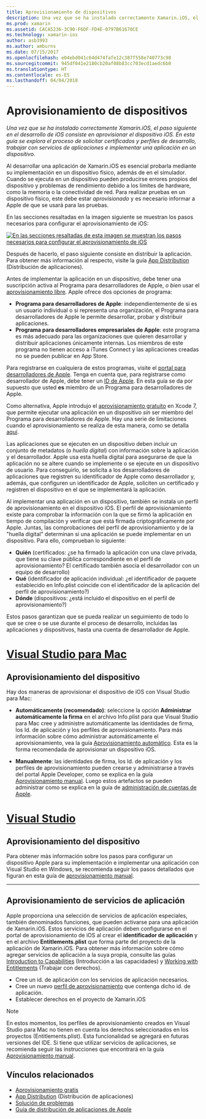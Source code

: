```yaml
---
title: Aprovisionamiento de dispositivos
description: Una vez que se ha instalado correctamente Xamarin.iOS, el paso siguiente en el desarrollo de iOS consiste en aprovisionar el dispositivo iOS. En esta guía se explora el proceso de solicitar certificados y perfiles de desarrollo, trabajar con servicios de aplicaciones e implementar una aplicación en un dispositivo.
ms.prod: xamarin
ms.assetid: CACA5236-3C90-F6DF-FD4E-0797B61670CE
ms.technology: xamarin-ios
author: asb3993
ms.author: amburns
ms.date: 07/15/2017
ms.openlocfilehash: e04ebd041c64d474fafe12c387f558e740773c98
ms.sourcegitcommit: 945df041e2180cb20af08b83cc703ecd1aedc6b0
ms.translationtype: HT
ms.contentlocale: es-ES
ms.lasthandoff: 04/04/2018
---
```

# <a name="device-provisioning"></a>Aprovisionamiento de dispositivos

_Una vez que se ha instalado correctamente Xamarin.iOS, el paso siguiente en el desarrollo de iOS consiste en aprovisionar el dispositivo iOS. En esta guía se explora el proceso de solicitar certificados y perfiles de desarrollo, trabajar con servicios de aplicaciones e implementar una aplicación en un dispositivo._

Al desarrollar una aplicación de Xamarin.iOS es esencial probarla mediante su implementación en un dispositivo físico, además de en el simulador. Cuando se ejecuta en un dispositivo pueden producirse errores propios del dispositivo y problemas de rendimiento debido a los límites de hardware, como la memoria o la conectividad de red. Para realizar pruebas en un dispositivo físico, este debe estar *aprovisionado* y es necesario informar a Apple de que se usará para las pruebas.

En las secciones resaltadas en la imagen siguiente se muestran los pasos necesarios para configurar el aprovisionamiento de iOS:

[![](images/provisioningdiagram.png "En las secciones resaltadas de esta imagen se muestran los pasos necesarios para configurar el aprovisionamiento de iOS")](images/provisioningdiagram.png#lightbox)

Después de hacerlo, el paso siguiente consiste en distribuir la aplicación. Para obtener más información al respecto, visite la guía [App Distribution](~/ios/deploy-test/app-distribution/index.md) (Distribución de aplicaciones).

Antes de implementar la aplicación en un dispositivo, debe tener una suscripción activa al Programa para desarrolladores de Apple, *o bien* usar el [aprovisionamiento libre](~/ios/get-started/installation/device-provisioning/free-provisioning.md). Apple ofrece dos opciones de programa:

- **Programa para desarrolladores de Apple**: independientemente de si es un usuario individual o si representa una organización, el Programa para desarrolladores de Apple le permite desarrollar, probar y distribuir aplicaciones.
- **Programa para desarrolladores empresariales de Apple**: este programa es más adecuado para las organizaciones que quieren desarrollar y distribuir aplicaciones únicamente internas. Los miembros de este programa no tienen acceso a iTunes Connect y las aplicaciones creadas no se pueden publicar en App Store.


Para registrarse en cualquiera de estos programas, visite el [portal para desarrolladores de Apple](https://developer.apple.com/programs/enroll/). Tenga en cuenta que, para registrarse como desarrollador de Apple, debe tener un [ID de Apple](https://appleid.apple.com/). En esta guía se da por supuesto que usted **es** miembro de un Programa para desarrolladores de Apple.

Como alternativa, Apple introdujo el [aprovisionamiento gratuito](~/ios/get-started/installation/device-provisioning/free-provisioning.md) en Xcode 7, que permite ejecutar una aplicación en un dispositivo *sin* ser miembro del Programa para desarrolladores de Apple. Hay una serie de limitaciones cuando el aprovisionamiento se realiza de esta manera, como se detalla [aquí](~/ios/get-started/installation/device-provisioning/free-provisioning.md#limitations).

Las aplicaciones que se ejecuten en un dispositivo deben incluir un conjunto de metadatos (o *huella digital*) con información sobre la aplicación y el desarrollador. Apple usa esta huella digital para asegurarse de que la aplicación no se altere cuando se implemente o se ejecute en un dispositivo de usuario. Para conseguirlo, se solicita a los desarrolladores de aplicaciones que registren su identificador de Apple como desarrollador y, además, que configuren un identificador de Apple, soliciten un certificado y registren el dispositivo en el que se implementará la aplicación.

Al implementar una aplicación en un dispositivo, también se instala un perfil de aprovisionamiento en el dispositivo iOS. El perfil de aprovisionamiento existe para comprobar la información con la que se firmó la aplicación en tiempo de compilación y verificar que está firmada criptográficamente por Apple. Juntas, las comprobaciones del perfil de aprovisionamiento y de la "huella digital" determinan si una aplicación se puede implementar en un dispositivo. Para ello, comprueban lo siguiente:

- **Quién** (certificados: ¿se ha firmado la aplicación con una clave privada, que tiene su clave pública correspondiente en el perfil de aprovisionamiento? El certificado también asocia el desarrollador con un equipo de desarrollo)
- **Qué** (identificador de aplicación individual: ¿el identificador de paquete establecido en Info.plist coincide con el identificador de la aplicación del perfil de aprovisionamiento?)
- **Dónde** (dispositivos: ¿está incluido el dispositivo en el perfil de aprovisionamiento?)

Estos pasos garantizan que se pueda realizar un seguimiento de todo lo que se cree o se use durante el proceso de desarrollo, incluidas las aplicaciones y dispositivos, hasta una cuenta de desarrollador de Apple.

<a name="Provisioning_Profile" />

# <a name="visual-studio-for-mactabvsmac"></a>[Visual Studio para Mac](#tab/vsmac)

## <a name="provisioning-your-device"></a>Aprovisionamiento del dispositivo

Hay dos maneras de aprovisionar el dispositivo de iOS con Visual Studio para Mac:

* **Automáticamente (recomendado)**: seleccione la opción **Administrar automáticamente la firma** en el archivo Info.plist para que Visual Studio para Mac cree y administre automáticamente las identidades de firma, los Id. de aplicación y los perfiles de aprovisionamiento.  Para más información sobre cómo administrar automáticamente el aprovisionamiento, vea la guía [Aprovisionamiento automático](automatic-provisioning.md). Esta es la forma recomendada de aprovisionar un dispositivo iOS.

* **Manualmente**: las identidades de firma, los Id. de aplicación y los perfiles de aprovisionamiento pueden crearse y administrarse a través del portal Apple Developer, como se explica en la guía [Aprovisionamiento manual](manual-provisioning.md). Luego estos artefactos se pueden administrar como se explica en la guía de [administración de cuentas de Apple](~/cross-platform/macios/apple-account-management.md).

# <a name="visual-studiotabvswin"></a>[Visual Studio](#tab/vswin)

## <a name="provisioning-your-device"></a>Aprovisionamiento del dispositivo

Para obtener más información sobre los pasos para configurar un dispositivo Apple para su implementación e implementar una aplicación con Visual Studio en Windows, se recomienda seguir los pasos detallados que figuran en esta guía de [aprovisionamiento manual](manual-provisioning.md).

-----

<a name="appservices" />

## <a name="provisioning-for-application-services"></a>Aprovisionamiento de servicios de aplicación

Apple proporciona una selección de servicios de aplicación especiales, también denominados funciones, que pueden activarse para una aplicación de Xamarin.iOS. Estos servicios de aplicación deben configurarse en el portal de aprovisionamiento de iOS al crear el **identificador de aplicación** y en el archivo **Entitlements.plist** que forma parte del proyecto de la aplicación de Xamarin.iOS. Para obtener más información sobre cómo agregar servicios de aplicación a la suya propia, consulte las guías [Introduction to Capabilities](~/ios/deploy-test/provisioning/capabilities/index.md) (Introducción a las capacidades) y [Working with Entitlements](~/ios/deploy-test/provisioning/entitlements.md) (Trabajar con derechos).

* Cree un id. de aplicación con los servicios de aplicación necesarios.
* Cree un nuevo [perfil de aprovisionamiento](#Provisioning_Profile) que contenga dicho id. de aplicación.
* Establecer derechos en el proyecto de Xamarin.iOS

> [!NOTE]
> En estos momentos, los perfiles de aprovisionamiento creados en Visual Studio para Mac no tienen en cuenta los derechos seleccionados en los proyectos (Entitlements.plist). Esta funcionalidad se agregará en futuras versiones del IDE. Si tiene que utilizar servicios de aplicaciones, se recomienda seguir las instrucciones que encontrará en la guía [Aprovisionamiento manual](manual-provisioning.md).

## <a name="related-links"></a>Vínculos relacionados

- [Aprovisionamiento gratis](~/ios/get-started/installation/device-provisioning/free-provisioning.md)
- [App Distribution](~/ios/deploy-test/app-distribution/index.md) (Distribución de aplicaciones)
- [Solución de problemas](~/ios/deploy-test/troubleshooting.md)
- [Guía de distribución de aplicaciones de Apple](https://developer.apple.com/library/ios/documentation/IDEs/Conceptual/AppDistributionGuide/Introduction/Introduction.html)
